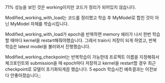 71% 성능을 보인 것은 working이지만 코드가 정리가 되어있지 않습니다.

Modified_working_with_load는 코드를 정리했고 학습 후 MyModel로 합친 것이 아닌 MyModel 자체를 학습시킵니다.

Modified_working_with_load가 epoch을 반복하면 memory 에러가 나서 한번 학습할 때마다 kernel을 restart해줘야했습니다.
그래서 train시 저장이 되게 하였고, 반복학습은 latest model을 불러와서 진행했습니다.

Modified_working_checkpoint는 반복학습이 가능한데 프로젝트 이름을 지정해줘서 체크포인트와 submission을 매 epoch마다 저장하고 kernel을 restart할 경우 최근 checkpoint로 모델이 초기화되게끔 했습니다. 5 epoch 학습시킨 예측결과는 이전보다 안좋아졌습니다;;